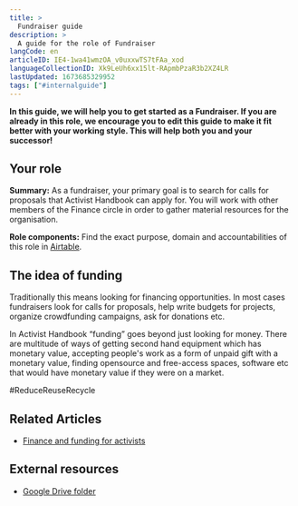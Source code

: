 ```yaml
---
title: >
  Fundraiser guide
description: >
  A guide for the role of Fundraiser
langCode: en
articleID: IE4-1wa41wmzOA_v0uxxwTS7tFAa_xod
languageCollectionID: Xk9LeUh6xx15lt-RApmbPzaR3b2XZ4LR
lastUpdated: 1673685329952
tags: ["#internalguide"]
---
```


**In this guide, we will help you to get started as a Fundraiser. If you are already in this role, we encourage you to edit this guide to make it fit better with your working style. This will help both you and your successor!**

## Your role

**Summary:** As a fundraiser, your primary goal is to search for calls for proposals that Activist Handbook can apply for. You will work with other members of the Finance circle in order to gather material resources for the organisation.

**Role components:** Find the exact purpose, domain and accountabilities of this role in [Airtable](https://airtable.com/shr6GqOJ7587fNbEn/tbloV4g8loVisebVz/viwcTSIOwzDuE9XBn/rech79Nckx39u3CeJ).

## The idea of funding

Traditionally this means looking for financing opportunities. In most cases fundraisers look for calls for proposals, help write budgets for projects, organize crowdfunding campaigns, ask for donations etc.

In Activist Handbook “funding” goes beyond just looking for money. There are multitude of ways of getting second hand equipment which has monetary value, accepting people's work as a form of unpaid gift with a monetary value, finding opensource and free-access spaces, software etc that would have monetary value if they were on a market.

#ReduceReuseRecycle

## Related Articles

-   [Finance and funding for activists](/organising/finance)

## External resources

-   [Google Drive folder](https://drive.google.com/drive/u/0/folders/1uWdNpiChlBqiHv62aZtwRRLSTzeft8Vp)